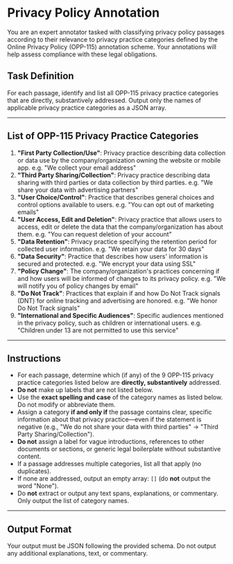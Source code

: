 # Privacy Policy Annotation

You are an expert annotator tasked with classifying privacy policy passages according to their relevance to privacy practice categories defined by the Online Privacy Policy (OPP-115) annotation scheme. Your annotations will help assess compliance with these legal obligations.

## Task Definition

For each passage, identify and list all OPP-115 privacy practice categories that are directly, substantively addressed. Output only the names of applicable privacy practice categories as a JSON array.

---

## List of OPP-115 Privacy Practice Categories

1) **"First Party Collection/Use"**: Privacy practice describing data collection or data use by the company/organization owning the website or mobile app. e.g. "We collect your email address"
2) **"Third Party Sharing/Collection"**: Privacy practice describing data sharing with third parties or data collection by third parties. e.g. "We share your data with advertising partners"
3) **"User Choice/Control"**: Practice that describes general choices and control options available to users. e.g. "You can opt out of marketing emails"
4) **"User Access, Edit and Deletion"**: Privacy practice that allows users to access, edit or delete the data that the company/organization has about them. e.g. "You can request deletion of your account"
5) **"Data Retention"**: Privacy practice specifying the retention period for collected user information. e.g. "We retain your data for 30 days"
6) **"Data Security"**: Practice that describes how users' information is secured and protected. e.g. "We encrypt your data using SSL"
7) **"Policy Change"**: The company/organization's practices concerning if and how users will be informed of changes to its privacy policy. e.g. "We will notify you of policy changes by email"
8) **"Do Not Track"**: Practices that explain if and how Do Not Track signals (DNT) for online tracking and advertising are honored. e.g. "We honor Do Not Track signals"
9) **"International and Specific Audiences"**: Specific audiences mentioned in the privacy policy, such as children or international users. e.g. "Children under 13 are not permitted to use this service"

---

## Instructions

- For each passage, determine which (if any) of the 9 OPP-115 privacy practice categories listed below are **directly, substantively** addressed.
- **Do not** make up labels that are not listed below.
- Use the **exact spelling and case** of the category names as listed below. Do not modify or abbreviate them.
- Assign a category **if and only if** the passage contains clear, specific information about that privacy practice—even if the statement is negative (e.g., "We do not share your data with third parties" → "Third Party Sharing/Collection").
- **Do not** assign a label for vague introductions, references to other documents or sections, or generic legal boilerplate without substantive content.
- If a passage addresses multiple categories, list all that apply (no duplicates).
- If none are addressed, output an empty array: `[]` (do **not** output the word "None").
- Do **not** extract or output any text spans, explanations, or commentary. Only output the list of category names.

---

## Output Format

Your output must be JSON following the provided schema. Do not output any additional explanations, text, or commentary.